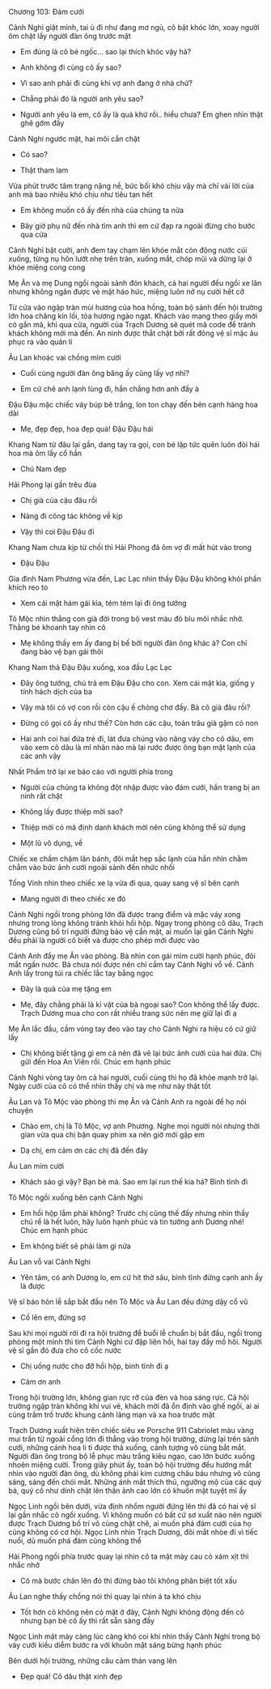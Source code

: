 




Chương 103: Đám cưới

Cảnh Nghi giật mình, tai ù đi như đang mơ ngủ, cô bật khóc lớn, xoay người ôm chặt lấy người đàn ông trước mặt

- Em đúng là cô bé ngốc... sao lại thích khóc vậy hả?

- Anh không đi cùng cô ấy sao?

- Vì sao anh phải đi cùng khi vợ anh đang ở nhà chứ?

- Chẳng phải đó là người anh yêu sao?

- Người anh yêu là em, cô ấy là quá khứ rồi.. hiểu chưa? Em ghen nhìn thật ghê gớm đấy

Cảnh Nghi ngước mặt, hai môi cắn chặt

- Có sao?

- Thật tham lam

Vừa phút trước tâm trạng nặng nề, bức bối khó chịu vậy mà chỉ vài lời của anh mà bao nhiêu khó chịu như tiêu tan hết

- Em không muốn cô ấy đến nhà của chúng ta nữa

- Bây giờ phụ nữ đến nhà tìm anh thì em cứ đạp ra ngoài đừng cho bước qua cửa

Cảnh Nghi bật cười, anh đem tay chạm lên khóe mắt còn động nước cúi xuống, từng nụ hôn lướt nhẹ trên trán, xuống mắt, chóp mũi và dừng lại ở khóe miệng cong cong



Mẹ Ân và mẹ Dung ngồi ngoài sảnh đón khách, cả hai người đều ngồi xe lăn nhưng không ngăn được vẻ mặt háo hức, miệng luôn nở nụ cười hết cỡ

Từ cửa vào ngập tràn mùi hương của hoa hồng, toàn bộ sảnh đến hội trường lớn hoa chăng kín lối, tỏa hương ngào ngạt. Khách vào mang theo giấy mời có gắn mã, khi qua cửa, người của Trạch Dương sẽ quét mã code để tránh khách không mời mà đến. An ninh được thắt chặt bởi rất đông vệ sĩ mặc âu phục ra vào quản lí

Âu Lan khoác vai chồng mỉm cười

- Cuối cùng người đàn ông băng ấy cũng lấy vợ nhỉ?

- Em cứ chê anh lạnh lùng đi, hắn chẳng hơn anh đấy à

Đậu Đậu mặc chiếc váy búp bê trắng, lon ton chạy đến bên cạnh hàng hoa dài

- Mẹ, đẹp đẹp, hoa đẹp quá! Đậu Đậu hái

Khang Nam từ đâu lại gần, dang tay ra gọi, con bé lập tức quên luôn đòi hái hoa mà ôm lấy cổ hắn

- Chú Nam đẹp

Hải Phong lại gần trêu đùa

- Chị già của cậu đâu rồi

- Nàng đi công tác không về kịp

- Vậy thì coi Đậu Đậu đi

Khang Nam chưa kịp từ chối thì Hải Phong đã ôm vợ đi mất hút vào trong

- Đậu Đậu

Gia đình Nam Phương vừa đến, Lạc Lạc nhìn thấy Đậu Đậu không khỏi phấn khích reo to

- Xem cái mặt hám gái kìa, tém tém lại đi ông tướng

Tô Mộc nhìn thằng con già đời trong bộ vest màu đỏ bĩu môi nhắc nhở. Thằng bé khoanh tay nhìn cô

- Mẹ không thấy em ấy đang bị bế bởi người đàn ông khác à? Con chỉ đang bảo vệ bạn gái thôi

Khang Nam thả Đậu Đậu xuống, xoa đầu Lạc Lạc

- Đây ông tướng, chú trả em Đậu Đậu cho con. Xem cái mặt kìa, giống y tính hách dịch của ba

- Vậy mà tôi có vợ con rồi còn cậu ế chỏng chơ đấy. Bà cô già đâu rồi?

- Đừng có gọi cô ấy như thế? Còn hơn các cậu, toàn trâu già gặm cỏ non

- Hai anh coi hai đứa trẻ đi, lát đưa chúng vào nâng váy cho cô dâu, em vào xem cô dâu là mĩ nhân nào mà lại rước được ông bạn mặt lạnh của các anh vậy



Nhất Phẩm trở lại xe báo cáo với người phía trong

- Người của chúng ta không đột nhập được vào đám cưới, hắn trang bị an ninh rất chặt

- Không lấy được thiệp mời sao?

- Thiệp mời có mã định danh khách mời nên cũng không thể sử dụng

- Một lũ vô dụng, về

Chiếc xe chầm chậm lăn bánh, đôi mắt hẹp sắc lạnh của hắn nhìn chằm chằm vào bức ảnh cưới ngoài sảnh đến nhức nhối

Tống Vinh nhìn theo chiếc xe lạ vừa đi qua, quay sang vệ sĩ bên cạnh

- Mang người đi theo chiếc xe đó



Cảnh Nghi ngồi trong phòng lớn đã được trang điểm và mặc váy xong nhưng trong lòng không tránh khỏi hồi hộp. Ngay trong phòng cô dâu, Trạch Dương cũng bố trí người đứng bảo vệ cẩn mật, ai muốn lại gần Cảnh Nghi đều phải là người cô biết và được cho phép mới được vào

Cảnh Anh đẩy mẹ Ân vào phòng. Bà nhìn con gái mỉm cười hạnh phúc, đôi mắt ngấn nước. Bà chưa nói được nên chỉ cầm tay Cảnh Nghi vỗ về. Cảnh Anh lấy trong túi ra chiếc lắc tay bằng ngọc

- Đây là quà của mẹ tặng em

- Mẹ, đây chẳng phải là kỉ vật của bà ngoại sao? Con không thể lấy được. Trạch Dương mua cho con rất nhiều trang sức nên mẹ giữ lại đi ạ

Mẹ Ân lắc đầu, cầm vòng tay đeo vào tay cho Cảnh Nghi ra hiệu cô cứ giữ lấy

- Chị không biết tặng gì em cả nên đã vẽ lại bức ảnh cưới của hai đứa. Chị gửi đến Hoa An Viên rồi. Chúc em hạnh phúc

Cảnh Nghi vòng tay ôm cả hai người, cuối cùng thì họ đã khỏe mạnh trở lại. Ngày cưới của cô có thể nhìn thấy chị và mẹ như này thật tốt

Âu Lan và Tô Mộc vào phòng thì mẹ Ân và Cảnh Anh ra ngoài để họ nói chuyện

- Chào em, chị là Tô Mộc, vợ anh Phương. Nghe mọi người nói nhưng thời gian vừa qua chị bận quay phim xa nên giờ mới gặp em

- Dạ chị, em cảm ơn các chị đã đến đây

Âu Lan mỉm cười

- Khách sáo gì vậy? Bạn bè mà. Sao em lại run thế kia hả? Bình tĩnh đi

Tô Mộc ngồi xuống bên cạnh Cảnh Nghi

- Em hồi hộp lắm phải không? Trước chị cũng thế đấy nhưng nhìn thấy chú rể là hết luôn, hãy luôn hạnh phúc và tin tưởng anh Dương nhé! Chúc em hạnh phúc

- Em không biết sẽ phải làm gì nữa

Âu Lan vỗ vai Cảnh Nghi

- Yên tâm, có anh Dương lo, em cứ hít thở sâu, bình tĩnh đứng cạnh anh ấy là được

Vệ sĩ báo hôn lễ sắp bắt đầu nên Tô Mộc và Âu Lan đều đứng dậy cổ vũ

- Cố lên em, đừng sợ

Sau khi mọi người rời đi ra hội trường để buổi lễ chuẩn bị bắt đầu, ngồi trong phòng một mình thì tim Cảnh Nghi cứ đập liên hồi, hai tay đầy mồ hôi. Người vệ sĩ gần đó đưa cho cô cốc nước

- Chị uống nước cho đỡ hồi hộp, bình tĩnh đi ạ

- Cảm ơn anh

Trong hội trường lớn, không gian rực rỡ của đèn và hoa sáng rực. Cả hội trường ngập tràn không khí vui vẻ, khách mời đã ổn định vào ghế ngồi, ai ai cũng trầm trồ trước khung cảnh lãng mạn và xa hoa trước mặt

Trạch Dương xuất hiện trên chiếc siêu xe Porsche 911 Cabriolet màu vàng mui trần từ ngoài cổng lớn đi thẳng vào trong hội trường, dừng lại trên sảnh cưới, những cánh hoa li ti được thả xuống, cảnh tượng vô cùng bắt mắt. Người đàn ông trong bộ lễ phục màu trắng kiêu ngạo, cao lớn bước xuống nhoẻn miệng cười. Trong giây phút ấy, toàn bộ hội trường đều hướng mắt nhìn vào người đàn ông, dù không phải kim cương châu báu nhưng vô cùng sáng, sáng đến chói mắt. Những ánh mắt thích thú, ngưỡng mộ của các quý bà, quý cô như dính chặt lên thân ảnh cao lớn có khuôn mặt tuyệt mĩ ấy

Ngọc Linh ngồi bên dưới, vừa định nhổm người đứng lên thì đã có hai vệ sĩ lại gần nhắc cô ngồi xuống. Vì không muốn có bất cứ sơ xuất nào nên người được Trạch Dương bố trí vô cùng chặt chẽ, ai muốn phá đám cưới của họ cũng không có cơ hội. Ngọc Linh nhìn Trạch Dương, đôi mắt nhòe đi vì tiếc nuối, dù muốn phá đám cũng không thể

Hải Phong ngồi phía trước quay lại nhìn cô ta mặt mày cau có xám xịt thì nhắc nhở

- Cô mà bước chân lên đó thì đừng bảo tôi không phân biệt tốt xấu

Âu Lan nghe thấy chồng nói thì quay lại nhìn ả ta khó chịu

- Tốt hơn cô không nên có mặt ở đây, Cảnh Nghi không động đến cô nhưng bạn bè cô ấy thì rất sẵn sàng đấy

Ngọc Linh mặt mày càng lúc càng khó coi khi nhìn thấy Cảnh Nghi trong bộ váy cưới kiều diễm bước ra với khuôn mặt sáng bừng hạnh phúc

Bên dưới hội trường, những câu cảm thán vang lên

- Đẹp quá! Cô dâu thật xinh đẹp




